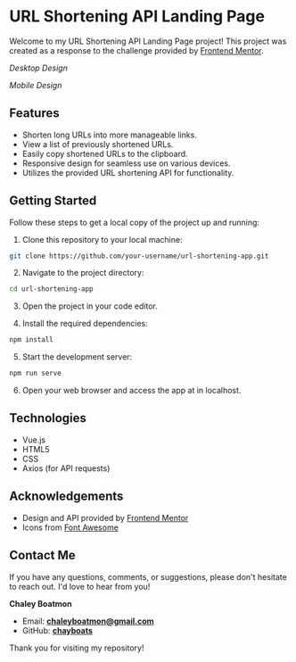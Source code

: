 # URL Shortening API Landing Page

Welcome to my URL Shortening API Landing Page project! This project was created as a response to the challenge provided by [Frontend Mentor](https://www.frontendmentor.io/challenges/url-shortening-api-landing-page-2ce3ob-G).

_Desktop Design_

_Mobile Design_

## Features

- Shorten long URLs into more manageable links.
- View a list of previously shortened URLs.
- Easily copy shortened URLs to the clipboard.
- Responsive design for seamless use on various devices.
- Utilizes the provided URL shortening API for functionality.

## Getting Started

Follow these steps to get a local copy of the project up and running:

1. Clone this repository to your local machine:

```bash
git clone https://github.com/your-username/url-shortening-app.git
```

2. Navigate to the project directory:

```bash
cd url-shortening-app
```

3. Open the project in your code editor.

4. Install the required dependencies:

```bash
npm install
```
5. Start the development server:

```bash
npm run serve
```
6. Open your web browser and access the app at in localhost.

## Technologies
- Vue.js
- HTML5
- CSS
- Axios (for API requests)

## Acknowledgements
- Design and API provided by [Frontend Mentor](https://www.frontendmentor.io/home)
- Icons from [Font Awesome](https://fontawesome.com/)

## Contact Me

If you have any questions, comments, or suggestions, please don't hesitate to reach out. I'd love to hear from you!

**Chaley Boatmon**
- Email: **<u>chaleyboatmon@gmail.com</u>**
- GitHub: [<u>**chayboats**</u>](https://github.com/chayboats)
  
Thank you for visiting my repository!